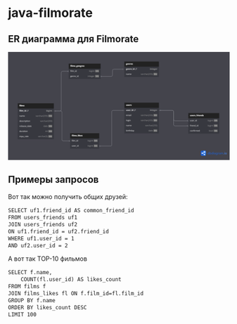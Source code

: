 # java-filmorate

## ER диаграмма для Filmorate

![ER диаграмма для Filmorate](./src/main/resources/Filmogram-ER-diagram.png)

## Примеры запросов

Вот так можно получить общих друзей:
```
SELECT uf1.friend_id AS common_friend_id
FROM users_friends uf1
JOIN users_friends uf2
ON uf1.friend_id = uf2.friend_id
WHERE uf1.user_id = 1
AND uf2.user_id = 2
```
А вот так TOP-10 фильмов
```
SELECT f.name,
    COUNT(fl.user_id) AS likes_count
FROM films f
JOIN films_likes fl ON f.film_id=fl.film_id
GROUP BY f.name
ORDER BY likes_count DESC
LIMIT 100
```
